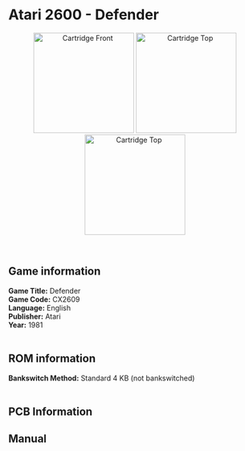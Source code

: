 # Atari 2600 - Defender

<p align="center" width="100%">
	<img src="https://archive.org/download/A26_DEFENDER_CX2609/01_LABEL_FRONT.JPG" alt="Cartridge Front" width="200"/>
	<img src="https://archive.org/download/A26_DEFENDER_CX2609/02_LABEL_TOP.JPG" alt="Cartridge Top" width="200"/>
	<img src="https://archive.org/download/A26_DEFENDER_CX2609/03_CARTRIDGE_BACK.JPG" alt="Cartridge Top" width="200"/>
</p> <br/>

## Game information

**Game Title:** Defender <br/>
**Game Code:** CX2609 <br/>
**Language:** English <br/>
**Publisher:** Atari <br/>
**Year:** 1981 <br/>
<br/>

## ROM information

**Bankswitch Method:** Standard 4 KB (not bankswitched) <br/>
<br/>

## PCB Information


## Manual

